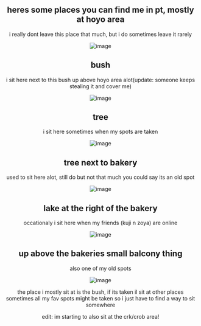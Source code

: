 <div align="center">



## heres some places you can find me in pt, mostly at hoyo area
i really dont leave this place that much, but i do sometimes leave it rarely

![image](https://github.com/user-attachments/assets/651066e1-b8e9-4920-9129-0bb2525909a8)






## bush
i sit here next to this bush up above hoyo area alot(update: someone keeps stealing it and cover me)

![image](https://github.com/user-attachments/assets/d5eb8796-9be7-4f50-8e6a-1d92963378fd)


## tree
i sit here sometimes when my spots are taken

![image](https://github.com/user-attachments/assets/475e9560-64a3-4030-9c59-3a1d55bc1a01)


## tree next to bakery
used to sit here alot, still do but not that much
you could say its an old spot

![image](https://github.com/user-attachments/assets/95e52e58-abb4-450c-bcc8-b47cb756a577)


## lake at the right of the bakery
occationaly i sit here when my friends (kuji n zoya) are online

![image](https://github.com/user-attachments/assets/016c810e-3a5c-4151-9bd5-0cfe3c1b40a6)


## up above the bakeries small balcony thing
also one of my old spots

![image](https://github.com/user-attachments/assets/531e903e-80c6-4dca-bb9d-116704c3b36a)


the place i mostly sit at is the bush, if its taken il sit at other places
sometimes all my fav spots might be taken so i just have to find a way to sit somewhere

edit: im starting to also sit at the crk/crob area!


